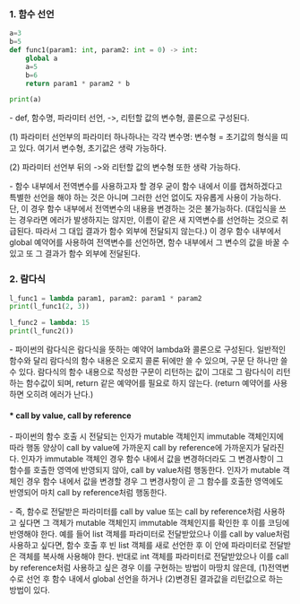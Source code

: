 ### 1. 함수 선언

```python
a=3
b=5
def func1(param1: int, param2: int = 0) -> int:
    global a
    a=5
    b=6
    return param1 * param2 * b

print(a)
```

\- def, 함수명, 파라미터 선언, ->, 리턴할 값의 변수형, 콜론으로 구성된다. 

(1) 파라미터 선언부의 파라미터 하나하나는 각각 변수명: 변수형 = 초기값의 형식을 띠고 있다. 여기서 변수형, 초기값은 생략 가능하다.

(2) 파라미터 선언부 뒤의 ->와 리턴할 값의 변수형 또한 생략 가능하다.

\- 함수 내부에서 전역변수를 사용하고자 할 경우 굳이 함수 내에서 이를 캡쳐하겠다고 특별한 선언을 해야 하는 것은 아니며 그러한 선언 없이도 자유롭게 사용이 가능하다. 단, 이 경우 함수 내부에서 전역변수의 내용을 변경하는 것은 불가능하다. (대입식을 쓰는 경우라면 에러가 발생하지는 않지만, 이름이 같은 새 지역변수를 선언하는 것으로 취급된다. 따라서 그 대입 결과가 함수 외부에 전달되지 않는다.) 이 경우 함수 내부에서 global 예약어를 사용하여 전역변수를 선언하면, 함수 내부에서 그 변수의 값을 바꿀 수 있고 또 그 결과가 함수 외부에 전달된다.



### 2. 람다식

```python
l_func1 = lambda param1, param2: param1 * param2
print(l_func1(2, 3))

l_func2 = lambda: 15
print(l_func2())
```

\- 파이썬의 람다식은 람다식을 뜻하는 예약어 lambda와 콜론으로 구성된다. 일반적인 함수와 달리 람다식의 함수 내용은 오로지 콜론 뒤에만 쓸 수 있으며, 구문 단 하나만 쓸 수 있다. 람다식의 함수 내용으로 작성한 구문이 리턴하는 값이 그대로 그 람다식이 리턴하는 함수값이 되며, return 같은 예약어를 필요로 하지 않는다. (return 예약어를 사용하면 오히려 에러가 난다.)



#### * call by value, call by reference

\- 파이썬의 함수 호출 시 전달되는 인자가 mutable 객체인지 immutable 객체인지에 따라 행동 양상이 call by value에 가까운지 call by reference에 가까운지가 달라진다. 인자가 immutable 객체인 경우 함수 내에서 값을 변경하더라도 그 변경사항이 그 함수를 호출한 영역에 반영되지 않아, call by value처럼 행동한다. 인자가 mutable 객체인 경우 함수 내에서 값을 변경할 경우 그 변경사항이 곧 그 함수를 호출한 영역에도 반영되어 마치 call by reference처럼 행동한다.

\- 즉, 함수로 전달받은 파라미터를 call by value 또는 call by reference처럼 사용하고 싶다면 그 객체가 mutable 객체인지 immutable 객체인지를 확인한 후 이를 코딩에 반영해야 한다. 예를 들어 list 객체를 파라미터로 전달받았으나 이를 call by value처럼 사용하고 싶다면, 함수 호출 후 빈 list 객체를 새로 선언한 후 이 안에 파라미터로 전달받은 객체를 복사해 사용해야 한다. 반대로 int 객체를 파라미터로 전달받았으나 이를 call by reference처럼 사용하고 싶은 경우 이를 구현하는 방법이 마땅치 않은데, (1)전역변수로 선언 후 함수 내에서 global 선언을 하거나 (2)변경된 결과값을 리턴값으로 하는 방법이 있다. 